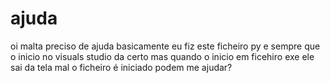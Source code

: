 # ajuda
oi malta preciso de ajuda basicamente eu fiz este ficheiro py e sempre que o inicio no visuals  studio da certo mas quando o inicio em ficehiro exe ele sai da tela mal o ficheiro é iniciado podem me ajudar?

